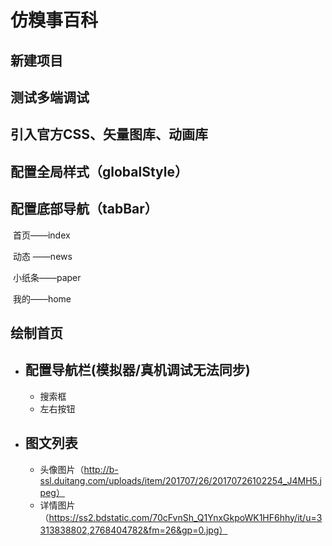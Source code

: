 # 仿糗事百科
## 新建项目
## 测试多端调试
## 引入官方CSS、矢量图库、动画库
## 配置全局样式（globalStyle）
## 配置底部导航（tabBar）

​	首页——index

​	动态 ——news

​	小纸条——paper

​	我的——home

## 绘制首页

- ## 配置导航栏(模拟器/真机调试无法同步)

  - 搜索框
  - 左右按钮

- ## 图文列表

  - 头像图片（http://b-ssl.duitang.com/uploads/item/201707/26/20170726102254_J4MH5.jpeg）
  - 详情图片（https://ss2.bdstatic.com/70cFvnSh_Q1YnxGkpoWK1HF6hhy/it/u=3313838802,2768404782&fm=26&gp=0.jpg）